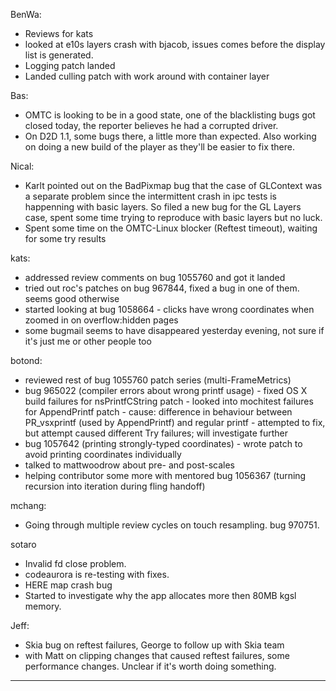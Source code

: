 BenWa:
* Reviews for kats
* looked at e10s layers crash with bjacob, issues comes before the display list is generated.
* Logging patch landed
* Landed culling patch with work around with container layer



Bas:
* OMTC is looking to be in a good state, one of the blacklisting bugs got closed today, the reporter believes he had a corrupted driver.
* On D2D 1.1, some bugs there, a little more than expected. Also working on doing a new build of the player as they'll be easier to fix there.



Nical:
* Karlt pointed out on the BadPixmap bug that the case of GLContext was a separate problem since the intermittent crash in ipc tests is happenning with basic layers. So filed a new bug for the GL Layers case, spent some time trying to reproduce with basic layers but no luck.
* Spent some time on the OMTC-Linux blocker (Reftest timeout), waiting for some try results



kats:
* addressed review comments on bug 1055760 and got it landed
* tried out roc's patches on bug 967844, fixed a bug in one of them. seems good otherwise
* started looking at bug 1058664 - clicks have wrong coordinates when zoomed in on overflow:hidden pages
* some bugmail seems to have disappeared yesterday evening, not sure if it's just me or other people too



botond:
  - reviewed rest of bug 1055760 patch series (multi-FrameMetrics)
  - bug 965022 (compiler errors about wrong printf usage)
          - fixed OS X build failures for nsPrintfCString patch
          - looked into mochitest failures for AppendPrintf patch
              - cause: difference in behaviour between PR_vsxprintf (used by AppendPrintf) and regular printf
              - attempted to fix, but attempt caused different Try failures; will investigate further
  - bug 1057642 (printing strongly-typed coordinates)
          - wrote patch to avoid printing coordinates individually
  - talked to mattwoodrow about pre- and post-scales
  - helping contributor some more with mentored bug 1056367 (turning recursion into iteration during fling handoff)



mchang:
* Going through multiple review cycles on touch resampling. bug 970751.



sotaro
* Invalid fd close problem.
* codeaurora is re-testing with fixes.
* HERE map crash bug
* Started to investigate why the app allocates more then 80MB kgsl memory.



Jeff:
* Skia bug on reftest failures, George to follow up with Skia team
* with Matt on clipping changes that caused reftest failures, some performance changes.  Unclear if it's worth doing something.

________________


